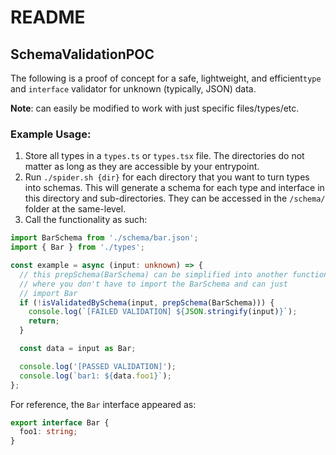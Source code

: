 # README

## SchemaValidationPOC

The following is a proof of concept for a safe, lightweight, and efficient`type` and `interface` validator for unknown (typically, JSON) data.

**Note**: can easily be modified to work with just specific files/types/etc.

### Example Usage:

1. Store all types in a `types.ts` or `types.tsx` file. The directories do not matter as long as they are accessible by your entrypoint.
2. Run `./spider.sh {dir}` for each directory that you want to turn types into schemas. This will generate a schema for each type and interface in this directory and sub-directories. They can be accessed in the `/schema/` folder at the same-level.
3. Call the functionality as such:

```TypeScript
import BarSchema from './schema/bar.json';
import { Bar } from './types';

const example = async (input: unknown) => {
  // this prepSchema(BarSchema) can be simplified into another function
  // where you don't have to import the BarSchema and can just
  // import Bar
  if (!isValidatedBySchema(input, prepSchema(BarSchema))) {
    console.log(`[FAILED VALIDATION] ${JSON.stringify(input)}`);
    return;
  }

  const data = input as Bar;

  console.log('[PASSED VALIDATION]');
  console.log(`bar1: ${data.foo1}`);
};
```

For reference, the `Bar` interface appeared as:

```TypeScript
export interface Bar {
  foo1: string;
}
```
